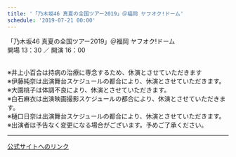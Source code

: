 ```yaml
---
title: '「乃木坂46 真夏の全国ツアー2019」＠福岡 ヤフオク!ドーム'
schedule: '2019-07-21 00:00'
---
```


<div id="detailBody"> <p>  「乃木坂46 真夏の全国ツアー2019」＠福岡 ヤフオク!ドーム  <br/>  開場 13：30 ／ 開演 16：00 </p> <p>  <br/>  ※井上小百合は持病の治療に専念するため、休演とさせていただきます  <br/>  ※伊藤純奈は出演舞台スケジュールの都合により、休演とさせていただきます。  <br/>  ※大園桃子は体調不良により、休演とさせていただきます。  <br/>  ※白石麻衣は出演映画撮影スケジュールの都合により、休演とさせていただきます。  <br/>  ※樋口日奈は出演舞台スケジュールの都合により、休演とさせていただきます。  <br/>  ※出演者は予告なく変更になる場合がございます。予めご了承ください。 </p></div>

---
[公式サイトへのリンク]('http://www.nogizaka46.com/schedule/2019/07/050873.php?member=mio-yakubo&category=&monthly=201907')